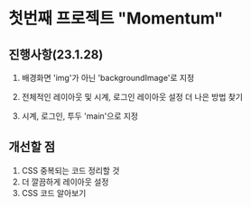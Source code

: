 # 첫번째 프로젝트 "Momentum"

## 진행사항(23.1.28)

1. 배경화면 'img'가 아닌 'backgroundImage'로 지정

2. 전체적인 레이아웃 및 시계, 로그인 레이아웃 설정
   더 나은 방법 찾기
3. 시계, 로그인, 투두 'main'으로 지정

## 개선할 점

1. CSS 중복되는 코드 정리할 것
2. 더 깔끔하게 레이아웃 설정
3. CSS 코드 알아보기
